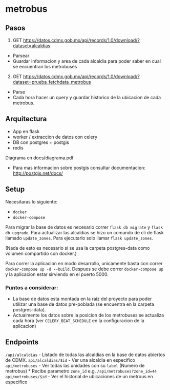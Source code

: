 # metrobus

## Pasos

1. GET https://datos.cdmx.gob.mx/api/records/1.0/download/?dataset=alcaldias
  * Parsear
  * Guardar informacion y area de cada alcaldia para poder saber en cual se encuentran los metrobuses

2. GET https://datos.cdmx.gob.mx/api/records/1.0/download/?dataset=prueba_fetchdata_metrobus
  * Parse
  * Cada hora hacer un query y guardar historico de la ubicacion de cada metrobus.

## Arquitectura
  * App en flask
  * worker / extraccion de datos con celery
  * DB con postgres + postgis
  * redis

  Diagrama en docs/diagrama.pdf

  * Para mas informacion sobre postgis consultar documentacion: http://postgis.net/docs/

## Setup
  Necesitaras lo siguiente:
  * `docker`
  * `docker-compose`

  Para migrar la base de datos es necesario correr `flask db migrate` y `flask db upgrade`.
  Para actualizar las alcaldias se hizo un comando de cli de flask llamado `update_zones`. Para ejecutarlo solo llamar `flask update_zones`.

  (Nada de esto es necesario si se usa la carpeta postgres-data como volumen compartido con docker.)

  Para correr la aplicacion en modo desarrollo, unicamente basta con correr `docker-compose up -d --build`. Despues se debe correr `docker-compose up` y la aplicacion estar sirviendo en el puerto 5000.

  ### Puntos a considerar:
  * La base de datos esta montada en la raiz del proyecto para poder utilizar una base de datos pre-poblada (se encuentra en la carpeta postgres-data).
  * Actualmente los datos sobre la posicion de los metrobuses se actualiza cada hora (ver `CELERY_BEAT_SCHEDULE` en la configuracion de la aplicacion)

## Endpoints
  `/api/alcaldias` - Listado de todas las alcaldias en la base de datos abiertos de CDMX.
  `api/alcaldias/$id` - Ver una alcaldia en especifico
  `api/metrobuses` - Ver todas las unidades con su `label` (Numero de metrobus)
    * Recibe parametro `zone_id` e.g. `/api/metrobuses?zone_id=44`
  `api/metrobuses/$id` - Ver el historial de ubicaciones de un metrous en especifico

